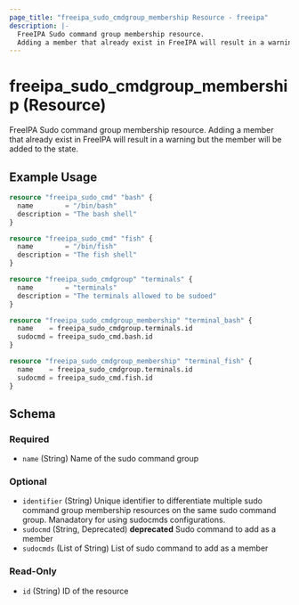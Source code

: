 ```yaml
---
page_title: "freeipa_sudo_cmdgroup_membership Resource - freeipa"
description: |-
  FreeIPA Sudo command group membership resource.
  Adding a member that already exist in FreeIPA will result in a warning but the member will be added to the state.
---
```


# freeipa_sudo_cmdgroup_membership (Resource)

FreeIPA Sudo command group membership resource.
Adding a member that already exist in FreeIPA will result in a warning but the member will be added to the state.


## Example Usage

```terraform
resource "freeipa_sudo_cmd" "bash" {
  name        = "/bin/bash"
  description = "The bash shell"
}

resource "freeipa_sudo_cmd" "fish" {
  name        = "/bin/fish"
  description = "The fish shell"
}

resource "freeipa_sudo_cmdgroup" "terminals" {
  name        = "terminals"
  description = "The terminals allowed to be sudoed"
}

resource "freeipa_sudo_cmdgroup_membership" "terminal_bash" {
  name    = freeipa_sudo_cmdgroup.terminals.id
  sudocmd = freeipa_sudo_cmd.bash.id
}

resource "freeipa_sudo_cmdgroup_membership" "terminal_fish" {
  name    = freeipa_sudo_cmdgroup.terminals.id
  sudocmd = freeipa_sudo_cmd.fish.id
}
```




<!-- schema generated by tfplugindocs -->
## Schema

### Required

- `name` (String) Name of the sudo command group

### Optional

- `identifier` (String) Unique identifier to differentiate multiple sudo command group membership resources on the same sudo command group. Manadatory for using sudocmds configurations.
- `sudocmd` (String, Deprecated) **deprecated** Sudo command to add as a member
- `sudocmds` (List of String) List of sudo command to add as a member

### Read-Only

- `id` (String) ID of the resource
